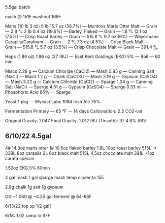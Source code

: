5.5gal batch

mash @ 151F
mashout 168F

Malts (10 lb 3 oz)
5 lb 15.7 oz (58.7%) — Muntons Maris Otter Malt — Grain — 2.8 °L
2 lb 0.4 oz (19.9%) — Barley, Flaked — Grain — 1.8 °L
12.1 oz (7.5%) — Crisp Roast Barley — Grain — 515.8 °L
9.7 oz (6%) — Weyermann Carapils/Carafoam — Grain — 2 °L
7.3 oz (4.5%) — Crisp Black Malt — Grain — 515.8 °L
5.7 oz (3.5%) — Crisp Chocolate Malt — Grain — 391.4 [°L](°L)

Hops (1.86 oz)
1.86 oz (37 IBU) — East Kent Goldings (EKG) 5% — Boil — 60 min

Miscs
2.28 g — Calcium Chloride (CaCl2) — Mash
0.95 g — Canning Salt (NaCl) — Mash
1.2 g — Chalk (CaCO3) — Mash
3.19 g — Gypsum (CaSO4) — Mash
3.22 g — Calcium Chloride (CaCl2) — Sparge
1.34 g — Canning Salt (NaCl) — Sparge
4.51 g — Gypsum (CaSO4) — Sparge
0.33 ml — Phosphoric Acid 85% — Sparge

Yeast
1 pkg — Wyeast Labs 1084 Irish Ale 75%


Fermentation
Primary — 65 °F — 14 days
Carbonation: 2.2 CO2-vol

Original Gravity: 1.047
Final Gravity: 1.012
IBU (Tinseth): 37
4.6% ABV


6/10/22
4.5gal
---
4# 14.3oz maris otter
1# 10.5oz flaked barley 1.8L
10oz roast barley 515L -> 338L
8oz carapils 2L
6oz black malt 515L
4.5oz chocolate malt 391L
+1oz carafa special

1.52oz EKG 5% 60min

4 gal mash
1 gal sparge
mash temp closer to 155

2.8g chalk
1g salt
1g gypsum

OG ~1.060 @ ~4.25 gal
ferment @ 64-66F

6/13/22
top up 1/2 gal?

6/18: 1.02
ramp to 67F
